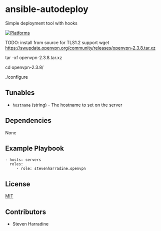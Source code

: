 # ansible-autodeploy

Simple deployment tool with hooks 

[![Platforms](http://img.shields.io/badge/platforms-ubuntu-lightgrey.svg?style=flat)](#)

TODO: install from source for TLS1.2 support
wget https://swupdate.openvpn.org/community/releases/openvpn-2.3.8.tar.xz

tar -xf openvpn-2.3.8.tar.xz

cd openvpn-2.3.8/

./configure

Tunables
--------
* `hostname` (string) - The hostname to set on the server

Dependencies
------------
None

Example Playbook
----------------
    - hosts: servers
      roles:
         - role: stevenharradine.openvpn

License
-------
[MIT](https://tldrlegal.com/license/mit-license)

Contributors
------------
* Steven Harradine
